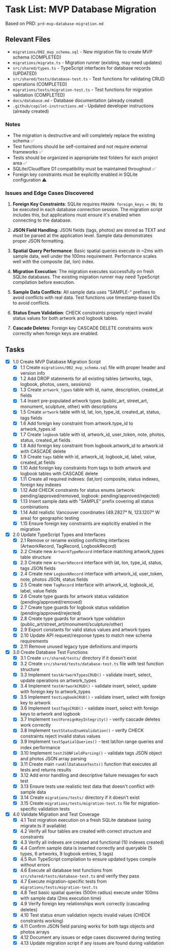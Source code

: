 # Task List: MVP Database Migration

Based on PRD: `prd-mvp-database-migration.md`

## Relevant Files

- `migrations/002_mvp_schema.sql` - New migration file to create MVP schema (COMPLETED)
- `migrations/migrate.ts` - Migration runner (existing, may need updates)
- `src/shared/types.ts` - TypeScript interfaces for database records (UPDATED)
- `src/shared/tests/database-test.ts` - Test functions for validating CRUD operations (COMPLETED)
- `migrations/tests/migration-test.ts` - Test functions for migration validation (COMPLETED)
- `docs/database.md` - Database documentation (already created)
- `.github/copilot-instructions.md` - Updated developer instructions (already created)

### Notes

- The migration is destructive and will completely replace the existing schema ✅
- Test functions should be self-contained and not require external frameworks ✅
- Tests should be organized in appropriate test folders for each project area ✅
- SQLite/Cloudflare D1 compatibility must be maintained throughout ✅
- Foreign key constraints must be explicitly enabled in SQLite configuration ⚠️

### Issues and Edge Cases Discovered

1. **Foreign Key Constraints**: SQLite requires `PRAGMA foreign_keys = ON;` to be executed in each database connection session. The migration script includes this, but applications must ensure it's enabled when connecting to the database.

2. **JSON Field Handling**: JSON fields (tags, photos) are stored as TEXT and must be parsed at the application level. Sample data demonstrates proper JSON formatting.

3. **Spatial Query Performance**: Basic spatial queries execute in ~2ms with sample data, well under the 100ms requirement. Performance scales well with the composite (lat, lon) index.

4. **Migration Execution**: The migration executes successfully on fresh SQLite databases. The existing migration runner may need TypeScript compilation before execution.

5. **Sample Data Conflicts**: All sample data uses "SAMPLE-" prefixes to avoid conflicts with real data. Test functions use timestamp-based IDs to avoid conflicts.

6. **Status Enum Validation**: CHECK constraints properly reject invalid status values for both artwork and logbook tables.

7. **Cascade Deletes**: Foreign key CASCADE DELETE constraints work correctly when foreign keys are enabled.

## Tasks

- [x] 1.0 Create MVP Database Migration Script
  - [x] 1.1 Create `migrations/002_mvp_schema.sql` file with proper header and version info
  - [x] 1.2 Add DROP statements for all existing tables (artworks, tags, logbook, photos, users, sessions)
  - [x] 1.3 Create `artwork_types` table with id, name, description, created_at fields
  - [x] 1.4 Insert pre-populated artwork types (public_art, street_art, monument, sculpture, other) with descriptions
  - [x] 1.5 Create `artwork` table with id, lat, lon, type_id, created_at, status, tags fields
  - [x] 1.6 Add foreign key constraint from artwork.type_id to artwork_types.id
  - [x] 1.7 Create `logbook` table with id, artwork_id, user_token, note, photos, status, created_at fields
  - [x] 1.8 Add foreign key constraint from logbook.artwork_id to artwork.id with CASCADE delete
  - [x] 1.9 Create `tags` table with id, artwork_id, logbook_id, label, value, created_at fields
  - [x] 1.10 Add foreign key constraints from tags to both artwork and logbook tables with CASCADE delete
  - [x] 1.11 Create all required indexes: (lat,lon) composite, status indexes, foreign key indexes
  - [x] 1.12 Add CHECK constraints for status enums (artwork: pending/approved/removed, logbook: pending/approved/rejected)
  - [x] 1.13 Insert sample data with "SAMPLE" prefix covering all status combinations
  - [x] 1.14 Add realistic Vancouver coordinates (49.2827° N, 123.1207° W area) for geographic testing
  - [x] 1.15 Ensure foreign key constraints are explicitly enabled in the migration

- [x] 2.0 Update TypeScript Types and Interfaces
  - [x] 2.1 Remove or rename existing conflicting interfaces (ArtworkRecord, TagRecord, LogbookRecord)
  - [x] 2.2 Create new `ArtworkTypeRecord` interface matching artwork_types table structure
  - [x] 2.3 Create new `ArtworkRecord` interface with lat, lon, type_id, status, tags JSON fields
  - [x] 2.4 Create new `LogbookRecord` interface with artwork_id, user_token, note, photos JSON, status fields
  - [x] 2.5 Create new `TagRecord` interface with artwork_id, logbook_id, label, value fields
  - [x] 2.6 Create type guards for artwork status validation (pending/approved/removed)
  - [x] 2.7 Create type guards for logbook status validation (pending/approved/rejected)
  - [x] 2.8 Create type guards for artwork type validation (public_art/street_art/monument/sculpture/other)
  - [x] 2.9 Export constants for valid status values and artwork types
  - [x] 2.10 Update API request/response types to match new schema requirements
  - [x] 2.11 Remove unused legacy type definitions and imports

- [x] 3.0 Create Database Test Functions
  - [x] 3.1 Create `src/shared/tests/` directory if it doesn't exist
  - [x] 3.2 Create `src/shared/tests/database-test.ts` file with test function structure
  - [x] 3.3 Implement `testArtworkTypesCRUD()` - validate insert, select, update operations on artwork_types
  - [x] 3.4 Implement `testArtworkCRUD()` - validate insert, select, update with foreign key to artwork_types
  - [x] 3.5 Implement `testLogbookCRUD()` - validate insert, select with foreign key to artwork
  - [x] 3.6 Implement `testTagsCRUD()` - validate insert, select with foreign keys to artwork and logbook
  - [x] 3.7 Implement `testForeignKeyIntegrity()` - verify cascade deletes work correctly
  - [x] 3.8 Implement `testStatusEnumValidation()` - verify CHECK constraints reject invalid status values
  - [x] 3.9 Implement `testSpatialQueries()` - test lat/lon range queries and index performance
  - [x] 3.10 Implement `testJSONFieldParsing()` - validate tags JSON object and photos JSON array parsing
  - [x] 3.11 Create main `runAllDatabaseTests()` function that executes all tests and returns results
  - [x] 3.12 Add error handling and descriptive failure messages for each test
  - [x] 3.13 Ensure tests use realistic test data that doesn't conflict with sample data
  - [x] 3.14 Create `migrations/tests/` directory if it doesn't exist
  - [x] 3.15 Create `migrations/tests/migration-test.ts` file for migration-specific validation tests

- [x] 4.0 Validate Migration and Test Coverage
  - [x] 4.1 Test migration execution on a fresh SQLite database (using migrate.ts if available)
  - [x] 4.2 Verify all four tables are created with correct structure and constraints
  - [x] 4.3 Verify all indexes are created and functional (10 indexes created)
  - [x] 4.4 Confirm sample data is inserted correctly and queryable (5 types, 6 artworks, 9 logbook entries, 5 tags)
  - [x] 4.5 Run TypeScript compilation to ensure updated types compile without errors
  - [x] 4.6 Execute all database test functions from `src/shared/tests/database-test.ts` and verify they pass
  - [x] 4.7 Execute migration-specific tests from `migrations/tests/migration-test.ts`
  - [x] 4.8 Test basic spatial queries (500m radius) execute under 100ms with sample data (2ms execution time)
  - [x] 4.9 Verify foreign key relationships work correctly (cascading deletes)
  - [x] 4.10 Test status enum validation rejects invalid values (CHECK constraints working)
  - [x] 4.11 Confirm JSON field parsing works for both tags objects and photos arrays
  - [x] 4.12 Document any issues or edge cases discovered during testing
  - [x] 4.13 Update migration script if any issues are found during validation
